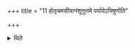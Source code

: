 +++
title = "11 होतृचमसीयानंशूनुत्तमे पर्यायेऽभिषुणोति"

+++

<details><summary>थिते</summary>

होतृचमसीयानंशूनुत्तमे पर्यायेऽभिषुणोति ११
</details>
